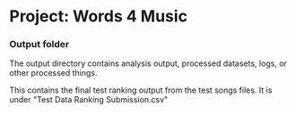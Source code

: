 # Project: Words 4 Music
### Output folder

The output directory contains analysis output, processed datasets, logs, or other processed things.

This contains the final test ranking output from the test songs files. It is under "Test Data Ranking Submission.csv" 

